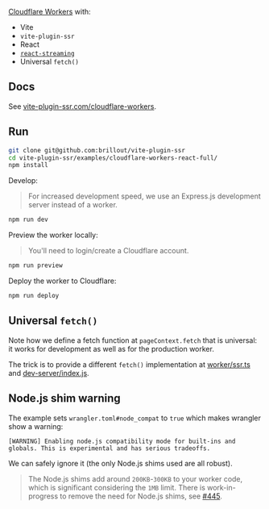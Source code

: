 [Cloudflare Workers](https://workers.cloudflare.com/) with:
 - Vite
 - `vite-plugin-ssr`
 - React
 - [`react-streaming`](https://github.com/brillout/react-streaming)
 - Universal `fetch()`


## Docs

See [vite-plugin-ssr.com/cloudflare-workers](https://vite-plugin-ssr.com/cloudflare-workers).


## Run

```bash
git clone git@github.com:brillout/vite-plugin-ssr
cd vite-plugin-ssr/examples/cloudflare-workers-react-full/
npm install
```

Develop:

> For increased development speed, we use an Express.js development server instead of a worker.

```bash
npm run dev
```

Preview the worker locally:

> You'll need to login/create a Cloudflare account.

```bash
npm run preview
```

Deploy the worker to Cloudflare:
```bash
npm run deploy
```


## Universal `fetch()`

Note how we define a fetch function at `pageContext.fetch` that is universal: it works for development as well as for the production worker.

The trick is to provide a different `fetch()` implementation at [worker/ssr.ts](worker/ssr.ts) and [dev-server/index.js](dev-server/index.js).

## Node.js shim warning

The example sets `wrangler.toml#node_compat` to `true` which makes wrangler show a warning:
```
[WARNING] Enabling node.js compatibility mode for built-ins and globals. This is experimental and has serious tradeoffs.
```
We can safely ignore it (the only Node.js shims used are all robust).

> The Node.js shims add around `200KB`-`300KB` to your worker code, which is significant considering the `1MB` limit. There is work-in-progress to remove the need for Node.js shims, see [#445](https://github.com/brillout/vite-plugin-ssr/issues/445).
